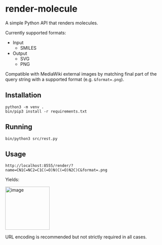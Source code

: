 # render-molecule

A simple Python API that renders molecules.

Currently supported formats:
* Input
  * SMILES
* Output
  * SVG
  * PNG

Compatible with MediaWiki external images by matching final part of the query string with a supported format (e.g. `&format=.png`).

## Installation
```
python3 -m venv .
bin/pip3 install -r requirements.txt
```

## Running
```
bin/python3 src/rest.py
```

## Usage
```
http://localhost:8555/render/?name=CN1C=NC2=C1C(=O)N(C(=O)N2C)C&format=.png
```

Yields:

<img width="140" height="136" alt="image" src="https://github.com/user-attachments/assets/96f041fc-1aa2-4892-8782-3dbb6621d89c" />

URL encoding is recommended but not strictly required in all cases.

